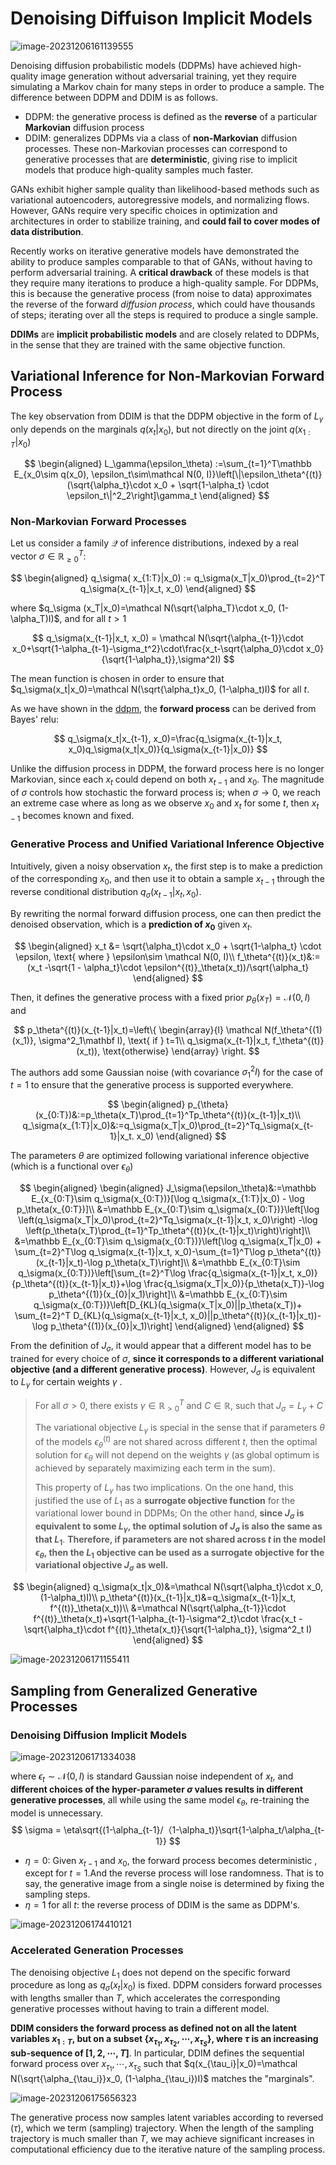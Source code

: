 # Denoising Diffuison Implicit Models

![image-20231206161139555](https://qiniu.lianghao.work/image-20231206161139555.png)

Denoising diffusion probabilistic models (DDPMs) have achieved high-quality image generation without adversarial training, yet they require simulating a Markov chain for many steps in order to produce a sample. The difference between DDPM and DDIM is as follows.

- DDPM: the generative process is defined as the **reverse** of a particular **Markovian** diffusion process
- DDIM:  generalizes DDPMs via a class of **non-Markovian** diffusion processes. These non-Markovian processes can correspond to generative processes that are **deterministic**, giving rise to implicit models that produce high-quality samples much faster.

GANs exhibit higher sample quality than likelihood-based methods such as variational autoencoders, autoregressive models, and normalizing flows. However, GANs require very specific choices in optimization and architectures in order to stabilize training, and **could fail to cover modes of data distribution**.

Recently works on iterative generative models have demonstrated the ability to produce samples comparable to that of GANs, without having to perform adversarial training.  A **critical drawback** of these models is that they require many iterations to produce a high-quality sample. For DDPMs, this is because the generative process (from noise to data) approximates the reverse of the forward *diffusion process*, which could have thousands of steps; iterating over all the steps is required to produce a single sample.

**DDIMs** are **implicit probabilistic models** and are closely related to DDPMs, in the sense that they are trained with the same objective function.

## Variational Inference for Non-Markovian Forward Process

The key observation from DDIM is that the DDPM objective in the form of  $L_\gamma$ only depends on the marginals $q(x_t|x_0)$, but not directly on the joint $q(x_{1:T}|x_0)$

$$
\begin{aligned}
L_\gamma(\epsilon_\theta) :=\sum_{t=1}^T\mathbb E_{x_0\sim q(x_0), \epsilon_t\sim\mathcal N(0, I)}\left[\|\epsilon_\theta^{(t)}(\sqrt{\alpha_t}\cdot x_0 + \sqrt{1-\alpha_t} \cdot \epsilon_t\|^2_2\right]\gamma_t
\end{aligned}
$$

### Non-Markovian Forward Processes

Let us consider a family $\mathcal Q$ of inference distributions, indexed by a real vector $\sigma \in \mathbb R^T_{\ge 0}$:

$$
\begin{aligned}
q_\sigma( x_{1:T}|x_0) := q_\sigma(x_T|x_0)\prod_{t=2}^T q_\sigma(x_{t-1}|x_t, x_0)
\end{aligned}
$$

where $q_\sigma (x_T|x_0)=\mathcal N(\sqrt{\alpha_T}\cdot x_0, (1-\alpha_T)I)$, and for all $t>1$

$$
q_\sigma(x_{t-1}|x_t, x_0) = \mathcal N(\sqrt{\alpha_{t-1}}\cdot x_0+\sqrt{1-\alpha_{t-1}-\sigma_t^2}\cdot\frac{x_t-\sqrt{\alpha_0}\cdot x_0}{\sqrt{1-\alpha_t}},\sigma^2I)
$$

The mean function is chosen in order to ensure that $q_\sigma(x_t|x_0)=\mathcal N(\sqrt{\alpha_t}x_0, (1-\alpha_t)I)$ for all $t$.

As we have shown in the [ddpm](https://github.com/HLImg/GenerativeNN/blob/master/docs/paper_reading/denoising_diffusion_probability_models.md), the **forward process** can be derived from Bayes' relu:

$$
q_\sigma(x_t|x_{t-1}, x_0)=\frac{q_\sigma(x_{t-1}|x_t, x_0)q_\sigma(x_t|x_0)}{q_\sigma(x_{t-1}|x_0)}
$$

Unlike the diffusion process in DDPM, the forward process here is no longer Markovian, since each $x_t$ could depend on both $x_{t-1}$ and $x_0$.  The magnitude of $\sigma$ controls how stochastic the forward process is; when $\sigma\to 0$, we reach an extreme case where as long as we observe $x_0$ and $x_t$ for some $t$, then $x_{t-1}$ becomes known and fixed.

### Generative Process and Unified Variational Inference Objective

Intuitively, given a noisy observation $x_t$, the first step is to make a prediction of the corresponding $x_0$, and then use it to obtain a sample $x_{t-1}$ through the reverse conditional distribution $q_\sigma(x_{t-1}|x_t, x_0)$.

By rewriting the normal forward diffusion process, one can then predict the denoised observation, which is a **prediction of $x_0$** given $x_t$.

$$
\begin{aligned}
x_t &= \sqrt{\alpha_t}\cdot x_0 + \sqrt{1-\alpha_t} \cdot \epsilon, \text{ where } \epsilon\sim \mathcal N(0, I)\\
f_\theta^{(t)}(x_t)&:=(x_t -\sqrt{1 - \alpha_t}\cdot \epsilon^{(t)}_\theta(x_t))/\sqrt{\alpha_t}
\end{aligned}
$$

Then, it defines the generative process with a fixed prior $p_\theta(x_T)=\mathcal N(0, I)$ and 

$$
p_\theta^{(t)}(x_{t-1}|x_t)=\left\{ \begin{array}{l}
\mathcal N(f_\theta^{(1)(x_1)},  \sigma^2_1\mathbf I), \text{ if } t=1\\
q_\sigma(x_{t-1}|x_t, f_\theta^{(t)}(x_t)), \text{otherwise}
\end{array} \right.
$$

The authors add some Gaussian noise (with covariance $\sigma^2_1 I$) for the case of $t=1$ to ensure that the generative process is supported everywhere. 

$$
\begin{aligned}
p_{\theta}(x_{0:T})&:=p_\theta(x_T)\prod_{t=1}^Tp_\theta^{(t)}(x_{t-1}|x_t)\\
q_\sigma(x_{1:T}|x_0)&:=q_\sigma(x_T|x_0)\prod_{t=2}^Tq_\sigma(x_{t-1}|x_t. x_0)
\end{aligned}
$$

The parameters $\theta$ are optimized following variational inference objective (which is a functional over $\epsilon_\theta$)

$$
\begin{aligned}
\begin{aligned}
J_\sigma(\epsilon_\theta)&:=\mathbb E_{x_{0:T}\sim q_\sigma(x_{0:T})}[\log q_\sigma(x_{1:T}|x_0) - \log p_\theta(x_{0:T})]\\
&=\mathbb E_{x_{0:T}\sim q_\sigma(x_{0:T})}\left[\log \left(q_\sigma(x_T|x_0)\prod_{t=2}^Tq_\sigma(x_{t-1}|x_t, x_0)\right) -\log \left(p_\theta(x_T)\prod_{t=1}^Tp_\theta^{(t)}(x_{t-1}|x_t)\right)\right]\\
&=\mathbb E_{x_{0:T}\sim q_\sigma(x_{0:T})}\left[\log q_\sigma(x_T|x_0) + \sum_{t=2}^T\log q_\sigma(x_{t-1}|x_t, x_0)-\sum_{t=1}^T\log p_\theta^{(t)}(x_{t-1}|x_t)-\log p_\theta(x_T)\right]\\
&=\mathbb E_{x_{0:T}\sim q_\sigma(x_{0:T})}\left[\sum_{t=2}^T\log \frac{q_\sigma(x_{t-1}|x_t, x_0)}{p_\theta^{(t)}(x_{t-1}|x_t)}+\log \frac{q_\sigma(x_T|x_0)}{p_\theta(x_T)}-\log p_\theta^{(1)}(x_{0}|x_1)\right]\\
&=\mathbb E_{x_{0:T}\sim q_\sigma(x_{0:T})}\left[D_{KL}(q_\sigma(x_T|x_0)||p_\theta(x_T))+ \sum_{t=2}^T D_{KL}(q_\sigma(x_{t-1}|x_t, x_0)||p_\theta^{(t)}(x_{t-1}|x_t))-\log p_\theta^{(1)}(x_{0}|x_1)\right]
\end{aligned}
\end{aligned}
$$

From the definition of $J_\sigma$, it would appear that a different model has to be trained for every choice of $\sigma$, **since it corresponds to a different variational objective (and a different generative process)**. However, $J_\sigma$ is equivalent to $L_\gamma$ for certain weights $\gamma$ .

> For all $\sigma > 0$, there exists $\gamma \in \mathbb R^T_{>0}$ and $C \in \mathbb R$, such that $J_\sigma = L_\gamma +C$
>
> The variational objective $L_\gamma$ is special in the sense that if parameters $\theta$ of the models $\epsilon_\theta^{(t)}$ are not shared across different $t$, then the optimal solution for $\epsilon_\theta$ will not depend on the weights $\gamma$ (as global optimum is achieved by separately maximizing each term in the sum). 
>
> This property of $L_\gamma$ has two implications. On the one hand, this justified the use of $L_1$ as a **surrogate objective function** for the variational lower bound in DDPMs; On the other hand, **since $J_\sigma$ is equivalent to some $L_\gamma$, the optimal solution of $J_\sigma$ is also the same as that $L_1$**. **Therefore, if parameters are not shared across $t$ in the model $\epsilon_\theta$, then the $L_1$ objective can be used as a surrogate objective for the variational objective $J_\sigma$ as well.**

$$
\begin{aligned}
q_\sigma(x_t|x_0)&=\mathcal N(\sqrt{\alpha_t}\cdot x_0, (1-\alpha_t)I)\\
p_\theta^{(t)}(x_{t-1}|x_t)&=q_\sigma(x_{t-1}|x_t, f^{(t)}_\theta(x_t))\\
&=\mathcal N(\sqrt{\alpha_{t-1}}\cdot f^{(t)}_\theta(x_t)+\sqrt{1-\alpha_{t-1}-\sigma^2_t}\cdot \frac{x_t - \sqrt{\alpha_t}\cdot f^{(t)}_\theta(x_t)}{\sqrt{1-\alpha_t}}, \sigma^2_t I)
\end{aligned}
$$

![image-20231206171155411](https://qiniu.lianghao.work/image-20231206171155411.png)

## Sampling from Generalized Generative Processes

### Denoising Diffusion Implicit Models

![image-20231206171334038](https://qiniu.lianghao.work/image-20231206171334038.png)

where $\epsilon_t\sim \mathcal N(0, I)$ is standard Gaussian noise independent of $x_t$, and **different choices of the hyper-parameter $\sigma$ values results in different generative processes**, all while using the same model $\epsilon_\theta$, re-training the model is unnecessary.
$$
\sigma = \eta\sqrt{(1-\alpha_{t-1}/（1-\alpha_t)}\sqrt{1-\alpha_t/\alpha_{t-1}}
$$


- $\eta=0$:  Given $x_{t-1}$ and $x_0$,  the forward process becomes deterministic , except for $t=1$.And the reverse process will lose randomness. That is to say, the generative image from a single noise is determined by fixing the sampling steps.
- $\eta=1$ for all $t$: the reverse process of DDIM is the same as DDPM's. 

![image-20231206174410121](https://qiniu.lianghao.work/image-20231206174410121.png)

### Accelerated Generation Processes

The denoising objective $L_1$ does not depend on the specific forward procedure as long as $q_\sigma(x_t|x_0)$ is fixed. DDPM considers forward processes with lengths smaller than $T$, which accelerates the corresponding generative processes without having to train a different model.

**DDIM considers the forward process as defined not on all the latent variables $x_{1:T}$, but on a subset $\{x_{\tau_1}, x_{\tau_2},\cdots, x_{\tau_S}\}$, where $\tau$ is an increasing sub-sequence of $[1, 2, \cdots, T]$**. In particular, DDIM defines the sequential forward process over $x_{\tau_1}, \cdots, x_{\tau_S}$ such that $q(x_{\tau_i}|x_0)=\mathcal N(\sqrt{\alpha_{\tau_i}}x_0, (1-\alpha_{\tau_i})I)$ matches the "marginals".

![image-20231206175656323](https://qiniu.lianghao.work/image-20231206175656323.png)

The generative process now samples latent variables according to reversed ($\tau$), which we term (sampling) trajectory. When the length of the sampling trajectory is much smaller than $T$, we may achieve significant increases in computational efficiency due to the iterative nature of the sampling process.
